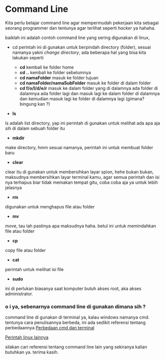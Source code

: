 # Command Line

Kita perlu belajar command line agar mempermudah pekerjaan kita sebagai seorang programmer dan tentunya agar terlihat seperti *hacker* ya hahaha.

baiklah ini adalah contoh command line yang sering digunakan di linux,

* cd
perintah ini di gunakan untuk berpindah directory (folder), sesuai namanya yakni *change directory*, ada beberapa hal yang bisa kita lakukan seperti
    * **cd** kembali ke folder home
    * **cd ..** kembali ke folder sebelumnya
    * **cd namaFolder** masuk ke folder tujuan
    * **cd namaFolder/namaSubFolder** masuk ke folder di dalam folder
    * **cd f/o/l/d/e/r** masuk ke dalam folder yang di dalamnya ada folder di dalamnya ada folder lagi dan masuk lagi ke dalam folder di dalamnya dan kemudian masuk lagi ke folder di dalamnya lagi (gimana? bingung kan ?)

* **ls**

ls adalah list directory, yap ini perintah di gunakan untuk melihat ada apa aja sih di dalam sebuah folder itu
* **mkdir**

make directory, hmm sesuai namanya, perintah ini untuk membuat folder baru

* **clear**

clear itu di gunakan untuk membersihkan layar spion, hehe
bukan bukan, maksudnya membersihkan layar terminal kamu, agar semua perintah dan isi nya terhapus biar tidak memakan tempat gitu, coba coba aja ya untuk lebih jelasnya

* **rm**

digunakan untuk menghapus file atau folder

* **mv**

move, tau lah pastinya apa maksudnya haha. betul ini untuk memindahkan file atau folder

* **cp**

copy file atau folder

* **cat**

perintah untuk melihat isi file

* **sudo**

ini di perlukan biasanya saat komputer butuh akses root, aka akses administrator.

### o i ya, sebenarnya command line di gunakan dimana sih ?

command line di gunakan di terminal ya, kalau windows namanya cmd. tentunya cara penulisannya berbeda, ini ada sedikit referensi tentang perbedaannya [Perbedaan cmd dan terminal](https://www.scribd.com/doc/55254960/Perbedaan-Command-Prompt-Windows-Dan-Terminal-Linux)

[Perintah linux lainnya](https://www.lombokfoss.com/perintah-dasar-linux/)

silakan cari referensi tentang command line lain yang sekiranya kalian butuhkan ya. terima kasih.